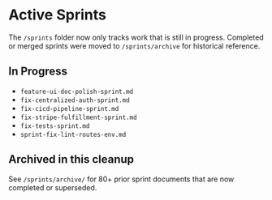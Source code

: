 # Active Sprints

The `/sprints` folder now only tracks work that is still in progress. Completed or merged sprints were moved to `/sprints/archive` for historical reference.

## In Progress

- `feature-ui-doc-polish-sprint.md`
- `fix-centralized-auth-sprint.md`
- `fix-cicd-pipeline-sprint.md`
- `fix-stripe-fulfillment-sprint.md`
- `fix-tests-sprint.md`
- `sprint-fix-lint-routes-env.md`

## Archived in this cleanup

See `/sprints/archive/` for 80+ prior sprint documents that are now completed or superseded.
